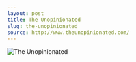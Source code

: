 ```yaml
---
layout: post
title: The Unopinionated
slug: the-unopinionated
source: http://www.theunopinionated.com/
---
```


<img src="/screenshots/the-unopinionated.png" alt="The Unopinionated">
